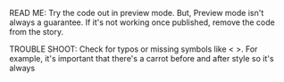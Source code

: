 READ ME: Try the code out in preview mode. But, Preview mode isn't always a guarantee. If it's not working once published, remove the code from the story. 

TROUBLE SHOOT: Check for typos or missing symbols like < >. For example, it's important that there's a carrot before and after style so it's always <style>, and same goes for the script section at the end. Make sure nothing got cut off at the beginning or end: for example, the last thing in the code should be </script>. The </XXX> tells the code that a chunk is over.

If it's still not working... alert Marina or whoever knows coding on staff. 

ALSO: We can use this same basic framework for scrollies in other stories. 

To start, copy and paste the below code and put it into an editor like TextEdit. 

To start tweaking it to suit your purposes with your own text and images...

HOW TO CHANGE IMAGES: Go to line 84, where you'll see this: <div class="step" data-img="url('https://hechingerreport.org/wp-content/uploads/2024/12/df-file1.png')">

That's where the first background image for the scrolly lives. 

To make your own scrolly with other images... upload the graphics to our Wordpress, and then copy and paste the URL of those graphics into this part of the code. 

HOW TO CHANGE TEXT: Go to line 85, where you'll see this:  <p class="articleInner">Other documents describe staff failing to comfort crying injured children, and letting young children play on unsafe gym equipment.</p>

That's where the text goes. To keep making your new scrolly, delete old text and add new text in each chunk. 

FURTHER CHANGES: If you want to change how the scrolly looks, including the font etc, make adjustments in the code that's inside the <style> section which starts on Line 13 and ends on Line 72.

If you want to change how the scrolly scrolls, make adjustments in the last section, which is the script section that starts on line 97.
